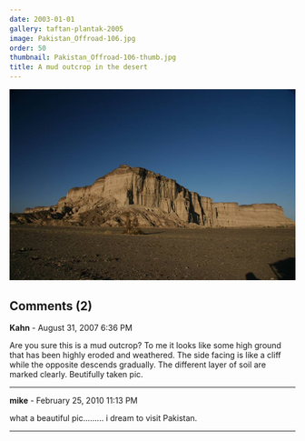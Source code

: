 ```yaml
---
date: 2003-01-01
gallery: taftan-plantak-2005
image: Pakistan_Offroad-106.jpg
order: 50
thumbnail: Pakistan_Offroad-106-thumb.jpg
title: A mud outcrop in the desert
---
```


![A mud outcrop in the desert](./Pakistan_Offroad-106.jpg)

<div id="comments">

## Comments (2)

**Kahn** - August 31, 2007  6:36 PM

Are you sure this is a mud outcrop? To me it looks like some high ground that has been highly eroded and weathered. The side facing is like a cliff while the opposite descends gradually. The different layer of soil are marked clearly. Beutifully taken pic.

---

**mike** - February 25, 2010 11:13 PM

what a beautiful pic......... i dream to visit Pakistan.

---

</div>